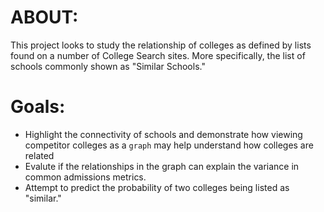 ABOUT:
========================================================

This project looks to study the relationship of colleges as defined by lists found on a number of College Search sites.  More specifically, the list of schools commonly shown as "Similar Schools."


# Goals:
- Highlight the connectivity of schools and demonstrate how viewing competitor colleges as a `graph` may help understand how colleges are related
- Evalute if the relationships in the graph can explain the variance in common admissions metrics.
- Attempt to predict the probability of two colleges being listed as "similar."



